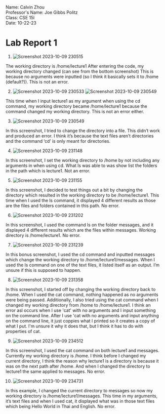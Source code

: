 Name: Calvin Zhou\
Professor's Name: Joe Gibbs Politz\
Class: CSE 15l\
Date: 10-22-23

# Lab Report 1

1. ![Screenshot 2023-10-09 230515](https://github.com/no-ire/cse15l-lab-reports/assets/146776005/21373086-3bc0-4aba-8245-47be9b9d42a3)

The working directory is /home/lecture1
After entering the code, my working directory changed (can see from the bottom screenshot) This is because no arguments were inputted (so I think it basically sets it to /home (default?)). This is not an error.

2. ![Screenshot 2023-10-09 230533](https://github.com/no-ire/cse15l-lab-reports/assets/146776005/d800510a-8836-478a-9f53-3a06ed9c77d7)
![Screenshot 2023-10-09 230549](https://github.com/no-ire/cse15l-lab-reports/assets/146776005/f1847289-5e82-4d0a-802b-a1848f20e657)


This time when I input lecture1 as my argument when using the cd command, my working directory became /home/lecture1 because the command changed my working directory. This is not an error either.

3. ![Screenshot 2023-10-09 230549](https://github.com/no-ire/cse15l-lab-reports/assets/146776005/6e792b6c-c489-4ca3-a569-35152123998a)

In this screenshot, I tried to change the directory into a file. This didn’t work and produced an error. I think it’s because the text files aren’t directories and the command ‘cd’ is only meant for directories.

4. ![Screenshot 2023-10-09 231148](https://github.com/no-ire/cse15l-lab-reports/assets/146776005/2a4ac615-a937-449d-849e-86b7452864a1)

In this screenshot, I set the working directory to /home by not including any arguments in when using cd. What ls was able to was show list the folders in the path which is lecture1. Not an error.

5. ![Screenshot 2023-10-09 231155](https://github.com/no-ire/cse15l-lab-reports/assets/146776005/b9abafe5-9482-4843-a25f-4e286f0e5060)

In this screenshot, I decided to test things out a bit by changing the directory which resulted in the working directory to be /home/lecture1. This time when I used the ls command, it displayed 4 different results as those are the files and folders contained in this path. No error.

6. ![Screenshot 2023-10-09 231202](https://github.com/no-ire/cse15l-lab-reports/assets/146776005/a13cc9ef-8bb6-47f5-94f5-e99ae8414a11)

In this screenshot, I used the command ls on the folder messages, and it displayed 4 different results which are the files within messages. Working directory is /home/lecture1. No error.

7. ![Screenshot 2023-10-09 231239](https://github.com/no-ire/cse15l-lab-reports/assets/146776005/bcb59724-5c6c-4d5d-88e4-efbc61319b91)

In this bonus screenshot, I used the cd command and inputted messages which change the working directory to /home/lecture1/messages. When I used the ls command on one of the text files, it listed itself as an output. I’m unsure if this is supposed to happen.

8. ![Screenshot 2023-10-09 231358](https://github.com/no-ire/cse15l-lab-reports/assets/146776005/d8fbe3bf-76cd-42e8-8397-b532e06b80c7)

In this screenshot, I started off by changing the working directory back to /home. When I used the cat command, nothing happened as no arguments were being passed. Additionally, I also tried using the cat command when I changed my working directory from /home to /home/lecture1. I think an error asl occurs when I use 'cat' with no arguments and I input something on the command line. After I use 'cat with no arguments and input anything on the command line, it just coppies what I printed so it creates a copy of what I put. I'm unsure it why it does that, but I think it has to do with properties of cat.

9. ![Screenshot 2023-10-09 234512](https://github.com/no-ire/cse15l-lab-reports/assets/146776005/b82a5dd9-7c31-42e7-bdb4-613356523e31)

In this screenshot, I used the cat command on both lecture1 and messages. Currently my working directory is /home. I think before I changed my current directory, I think the reason why lecture1 is a directory is because it was on the next path after /home. And when I changed the directory to lecture1 the same applied to messages. No error.

10. ![Screenshot 2023-10-09 234731](https://github.com/no-ire/cse15l-lab-reports/assets/146776005/9b04d25e-a5f8-46c9-b5fc-9ba96ed5d531)

In this example, I changed the current directory to messages so now my working directory is /home/lecture1/messages. This time in my arguments, it’s text files and when I used cat, it displayed what was in those text files which being Hello World in Thai and English. No error.
